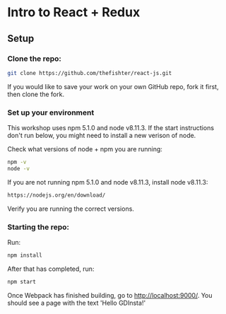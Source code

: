 # Intro to React + Redux

## Setup

### Clone the repo:
```sh
git clone https://github.com/thefishter/react-js.git
```

If you would like to save your work on your own GitHub repo, fork it first, then clone the fork.

### Set up your environment
This workshop uses npm 5.1.0 and node v8.11.3. If the start instructions don't run below, you might need to install a new verison of node.

Check what versions of node + npm you are running:
```sh
npm -v
node -v
```

If you are not running npm 5.1.0 and node v8.11.3, install node v8.11.3:
```sh
https://nodejs.org/en/download/
```

Verify you are running the correct versions.

### Starting the repo:
Run:
```sh
npm install
```

After that has completed, run:
```sh
npm start
```

Once Webpack has finished building, go to [http://localhost:9000/](http://localhost:9000/).
You should see a page with the text 'Hello GDInsta!'
